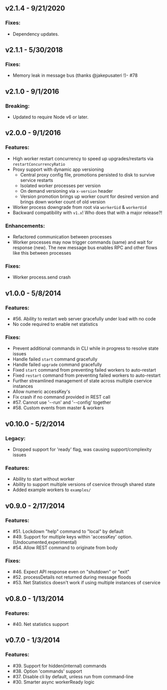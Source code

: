 ## v2.1.4 - 9/21/2020

### Fixes:

- Dependency updates.

## v2.1.1 - 5/30/2018

### Fixes:

- Memory leak in message bus (thanks @jakepusateri !)- #78

## v2.1.0 - 9/1/2016

### Breaking:

- Updated to require Node v6 or later.

## v2.0.0 - 9/1/2016

### Features:

- High worker restart concurrency to speed up upgrades/restarts via `restartConcurrencyRatio`
- Proxy support with dynamic app versioning
  - Central proxy config file, promotions persisted to disk to survive service restarts
  - Isolated worker processes per version
  - On demand versioning via `x-version` header
  - Version promotion brings up worker count for desired version and brings down worker count of old version
- Worker process downgrade from root via `workerGid` & `workerUid`
- Backward compatibility with `v1.x`! Who does that with a major release?!

### Enhancements:

- Refactored communication between processes
- Worker processes may now trigger commands (same) and wait for response (new).
  The new message bus enables RPC and other flows like this between processes

### Fixes:

- Worker process.send crash

## v1.0.0 - 5/8/2014

### Features:

- #56. Ability to restart web server gracefully under load with no code
- No code required to enable net statistics

### Fixes:

- Prevent additional commands in CLI while in progress to resolve state issues
- Handle failed `start` command gracefully
- Handle failed `upgrade` command gracefully
- Fixed `start` command from preventing failed workers to auto-restart
- Fixed `restart` command from preventing failed workers to auto-restart
- Further streamlined management of state across multiple cservice instances
- Allow numeric accessKey's
- Fix crash if no command provided in REST call
- #57. Cannot use '--run' and '--config' together
- #58. Custom events from master & workers

## v0.10.0 - 5/2/2014

### Legacy:

- Dropped support for 'ready' flag, was causing support/complexity issues

### Features:

- Ability to start without worker
- Ability to support multiple versions of cservice through shared state
- Added example workers to `examples/`

## v0.9.0 - 2/17/2014

### Features:

- #51. Lockdown "help" command to "local" by default
- #49. Support for multiple keys within 'accessKey' option. (Undocumented,experimental)
- #54. Allow REST command to originate from body

### Fixes:

- #46. Expect API response even on "shutdown" or "exit"
- #52. processDetails not returned during message floods
- #53. Net Statistics doesn't work if using multiple instances of cservice

## v0.8.0 - 1/13/2014

### Features:

- #40. Net statistics support

## v0.7.0 - 1/3/2014

### Features:

- #39. Support for hidden(internal) commands
- #38. Option 'commands' support
- #37. Disable cli by default, unless run from command-line
- #30. Smarter async workerReady logic
